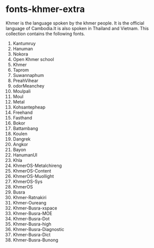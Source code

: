 # fonts-khmer-extra

Khmer is the language spoken by the khmer people.
It is the official language of Cambodia.It is also
spoken in Thailand and Vietnam. This collection
contains the following fonts.

1. Kantumruy
2. Hanuman
3. Nokora
4. Open Khmer school
5. Khmer
6. Taprom
7. Suwannaphum
8. PreahVihear
9. odorMeanchey
10. Moulpali
11. Moul
12. Metal
13. Kohsantepheap
14. Freehand
15. Fasthand
16. Bokor
17. Battambang
18. Koulen
19. Dangrek
20. Angkor
21. Bayon
22. HanumanUI
23. Khla
24. KhmerOS-Metalchireng
25. KhmerOS-Content
26. KhmerOS-Muollight
27. KhmerOS-Sys
28. KhmerOS
29. Busra
30. Khmer-Ratnakiri
31. Khmer-Oureang
32. Khmer-Busra-xspace
33. Khmer-Busra-MOE
34. Khmer-Busra-Dot
35. Khmer-Busra-high
36. Khmer-Busra-Diagnostic
37. Khmer-Busra-Dict
38. Khmer-Busra-Bunong

